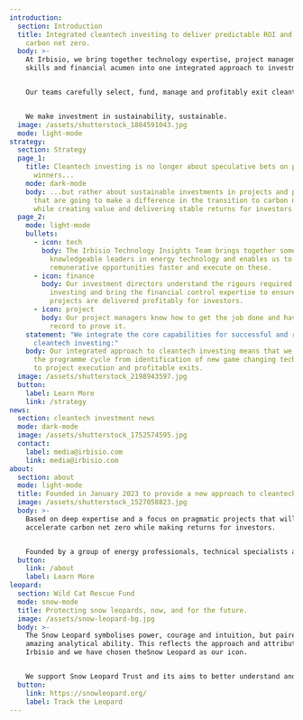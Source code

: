 ```yaml
---
introduction:
  section: Introduction
  title: Integrated cleantech investing to deliver predictable ROI and  accelerate
    carbon net zero.
  body: >-
    At Irbisio, we bring together technology expertise, project management
    skills and financial acumen into one integrated approach to investment.


    Our teams carefully select, fund, manage and profitably exit cleantech investment opportunities. 


    We make investment in sustainability, sustainable.
  image: /assets/shutterstock_1884591043.jpg
  mode: light-mode
strategy:
  section: Strategy
  page_1:
    title: Cleantech investing is no longer about speculative bets on possible
      winners...
    mode: dark-mode
    body: ...but rather about sustainable investments in projects and programmes
      that are going to make a difference in the transition to carbon net zero,
      while creating value and delivering stable returns for investors.
  page_2:
    mode: light-mode
    bullets:
      - icon: tech
        body: The Irbisio Technology Insights Team brings together some of the most
          knowledgeable leaders in energy technology and enables us to identify
          remunerative opportunities faster and execute on these.
      - icon: finance
        body: Our investment directors understand the rigours required in cleantech
          investing and bring the financial control expertise to ensure that
          projects are delivered profitably for investors.
      - icon: project
        body: Our project managers know how to get the job done and have the track
          record to prove it.
    statement: "We integrate the core capabilities for successful and responsible
      cleantech investing:"
    body: Our integrated approach to cleantech investing means that we see through
      the programme cycle from identification of new game changing technologies
      to project execution and profitable exits.
  image: /assets/shutterstock_2198943597.jpg
  button:
    label: Learn More
    link: /strategy
news:
  section: cleantech investment news
  mode: dark-mode
  image: /assets/shutterstock_1752574595.jpg
  contact:
    label: media@irbisio.com
    link: media@irbisio.com
about:
  section: about
  mode: light-mode
  title: Founded in January 2023 to provide a new approach to cleantech investing.
  image: /assets/shutterstock_1527058823.jpg
  body: >-
    Based on deep expertise and a focus on pragmatic projects that will
    accelerate carbon net zero while making returns for investors.


    Founded by a group of energy professionals, technical specialists and investment experts, Irbisio operates across Western Europe. Initial projects teams will focus on opportunities in areas such as carbon reduction, water management and alternative energy, with all investment programmes compliant with the United Nations Sustainable Development Goals.
  button:
    link: /about
    label: Learn More
leopard:
  section: Wild Cat Rescue Fund
  mode: snow-mode
  title: Protecting snow leopards, now, and for the future.
  image: /assets/snow-leopard-bg.jpg
  body: >-
    The Snow Leopard symbolises power, courage and intuition, but paired with an
    amazing analytical ability. This reflects the approach and attributes of
    Irbisio and we have chosen theSnow Leopard as our icon.


    We support Snow Leopard Trust and its aims to better understand and protect this endangered species in partnership with communities that share its habitat.
  button:
    link: https://snowleopard.org/
    label: Track the Leopard
---
```

